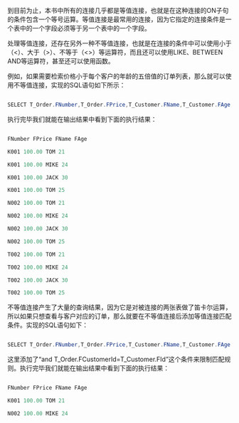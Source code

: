 到目前为止，本书中所有的连接几乎都是等值连接，也就是在这种连接的ON子句的条件包含一个等号运算。等值连接是最常用的连接，因为它指定的连接条件是一个表中的一个字段必须等于另一个表中的一个字段。
处理等值连接，还存在另外一种不等值连接，也就是在连接的条件中可以使用小于（<）、大于（>）、不等于（<>）等运算符，而且还可以使用LIKE、BETWEEN AND等运算符，甚至还可以使用函数。
例如，如果需要检索价格小于每个客户的年龄的五倍值的订单列表，那么就可以使用不等值连接，实现的SQL语句如下所示：
```java  
SELECT T_Order.FNumber,T_Order.FPrice,T_Customer.FName,T_Customer.FAge FROM T_Order INNER JOIN T_Customer ON T_Order.FPrice< T_Customer.FAge*5
```
执行完毕我们就能在输出结果中看到下面的执行结果：
```java  
FNumber FPrice FName FAge
K001 100.00 TOM 21
K001 100.00 MIKE 24
K001 100.00 JACK 30
K001 100.00 TOM 25
N002 100.00 TOM 21
N002 100.00 MIKE 24
N002 100.00 JACK 30
N002 100.00 TOM 25
T002 100.00 TOM 21
T002 100.00 MIKE 24
T002 100.00 JACK 30
T002 100.00 TOM 25
```
不等值连接产生了大量的查询结果，因为它是对被连接的两张表做了笛卡尔运算，所以如果只想查看与客户对应的订单，那么就要在不等值连接后添加等值连接匹配条件。实现的SQL语句如下：
```java  
SELECT T_Order.FNumber,T_Order.FPrice,T_Customer.FName,T_Customer.FAge FROM T_Order INNER JOIN T_Customer ON T_Order.FPrice< T_Customer.FAge*5 and T_Order.FCustomerId=T_Customer.FId
```
这里添加了“and T_Order.FCustomerId=T_Customer.FId”这个条件来限制匹配规则。执行完毕我们就能在输出结果中看到下面的执行结果：
```java  
FNumber FPrice FName FAge
K001 100.00 TOM 21
N002 100.00 MIKE 24
```